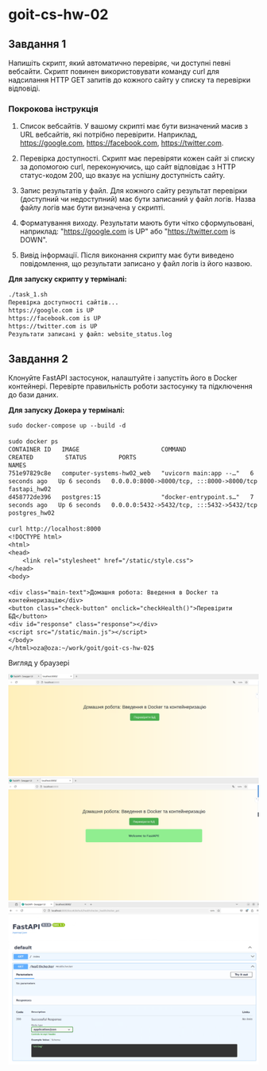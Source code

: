 # goit-cs-hw-02

## Завдання 1

Напишіть скрипт, який автоматично перевіряє, чи доступні певні вебсайти. Скрипт повинен використовувати команду curl для надсилання HTTP GET запитів до кожного сайту у списку та перевірки відповіді.

### Покрокова інструкція

1. Список вебсайтів. У вашому скрипті має бути визначений масив з URL вебсайтів, які потрібно перевірити. Наприклад, https://google.com, https://facebook.com, https://twitter.com.

2. Перевірка доступності. Скрипт має перевіряти кожен сайт зі списку за допомогою curl, переконуючись, що сайт відповідає з HTTP статус-кодом 200, що вказує на успішну доступність сайту.

3. Запис результатів у файл. Для кожного сайту результат перевірки (доступний чи недоступний) має бути записаний у файл логів. Назва файлу логів має бути визначена у скрипті.

4. Форматування виходу. Результати мають бути чітко сформульовані, наприклад: "[<https://google.com>](<https://google.com/>) is UP" або "[<https://twitter.com>](<https://twitter.com/>) is DOWN".

5. Вивід інформації. Після виконання скрипту має бути виведено повідомлення, що результати записано у файл логів із його назвою.

**Для запуску скрипту у терміналі:**
```
./task_1.sh
Перевірка доступності сайтів...
https://google.com is UP
https://facebook.com is UP
https://twitter.com is UP
Результати записані у файл: website_status.log
```

## Завдання 2

Клонуйте FastAPI застосунок, налаштуйте і запустіть його в Docker контейнері. Перевірте правильність роботи застосунку та підключення до бази даних.

**Для запуску Докера у терміналі:**
```
sudo docker-compose up --build -d

sudo docker ps
CONTAINER ID   IMAGE                       COMMAND                  CREATED         STATUS         PORTS                                       NAMES
751e97829c8e   computer-systems-hw02_web   "uvicorn main:app --…"   6 seconds ago   Up 6 seconds   0.0.0.0:8000->8000/tcp, :::8000->8000/tcp   fastapi_hw02
d458772de396   postgres:15                 "docker-entrypoint.s…"   7 seconds ago   Up 6 seconds   0.0.0.0:5432->5432/tcp, :::5432->5432/tcp   postgres_hw02

curl http://localhost:8000
<!DOCTYPE html>
<html>
<head>
    <link rel="stylesheet" href="/static/style.css">
</head>
<body>

<div class="main-text">Домашня робота: Введення в Docker та контейнеризацію</div>
<button class="check-button" onclick="checkHealth()">Перевірити БД</button>
<div id="response" class="response"></div>
<script src="/static/main.js"></script>
</body>
</html>oza@oza:~/work/goit/goit-cs-hw-02$ 
```

Вигляд у браузері

![image info](Docker1.png)
![image info](Docker2.png)
![image info](Docker3.png)